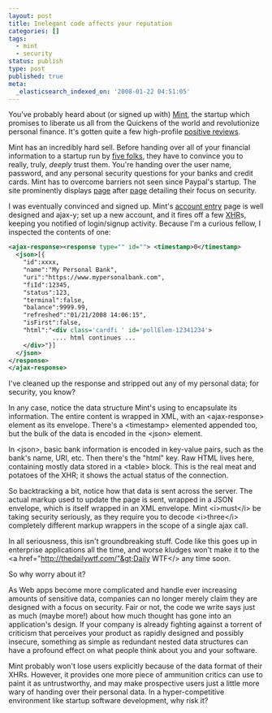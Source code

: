```yaml
---
layout: post
title: Inelegant code affects your reputation
categories: []
tags:
  - mint
  - security
status: publish
type: post
published: true
meta:
  _elasticsearch_indexed_on: '2008-01-22 04:51:05'
---
```


You've probably heard about (or signed up with) <a href="http://www.mint.com">Mint</a>, the startup which promises to liberate us all from the Quickens of the world and revolutionize personal finance. It's gotten quite a few high-profile <a href="http://lifehacker.com/software/screenshot-tour/is-mint-ready-for-your-money-312083.php">positive reviews</a>.

Mint has an incredibly hard sell. Before handing over all of your financial information to a startup run by <a href="http://www.mint.com/team.html">five folks</a>, they have to convince you to really, truly, <i>deeply</i> trust them. You're handing over the user name, password, and any personal security questions for your banks and credit cards. Mint has to overcome barriers not seen since Paypal's startup. The site prominently displays <a href="http://www.mint.com/safe.html">page</a> after <a href="http://www.mint.com/security-faq.html">page</a> detailing their focus on security.

I was eventually convinced and signed up. Mint's <a href="http://lifehacker.com/photogallery/Mint-Tour/2870585">account entry</a> page is well designed and ajax-y; set up a new account, and it fires off a few <a href="http://en.wikipedia.org/wiki/XMLHttpRequest">XHR</a>s, keeping you notified of login/signup activity. Because I'm a curious fellow, I inspected the contents of one:

```xml
<ajax-response><response type="" id="">	<timestamp>0</timestamp>
  <json>[{
    "id":xxxx,
    "name":"My Personal Bank",
    "uri":"https://www.mypersonalbank.com",
    "fiId":12345,
    "status":123,
    "terminal":false,
    "balance":9999.99,
    "refreshed":"01/21/2008 14:06:15",
    "isFirst":false,
    "html":"<div class='cardfi ' id='pollElem-12341234'>
            .... html continues ...
    </div>"}]
  </json>
</response>
</ajax-response>
```

I've cleaned up the response and stripped out any of my personal data; for security, you know?

In any case, notice the data structure Mint's using to encapsulate its information. The entire content is wrapped in XML, with an &lt;ajax-response&gt; element as its envelope. There's a &lt;timestamp&gt; elemented appended too, but the bulk of the data is encoded in the &lt;json&gt; element.

In &lt;json&gt;, basic bank information is encoded in key-value pairs, such as the bank's name, URI, etc. Then there's the "html" key. Raw HTML lives here, containing mostly data stored in a &lt;table&gt; block. This is the real meat and potatoes of the XHR; it shows the actual status of the connection.

So backtracking a bit, notice how that data is sent across the server. The actual markup used to update the page is sent, wrapped in a JSON envelope, which is itself wrapped in an XML envelope. Mint &lt;i&gt;must&lt;/i&gt; be taking security seriously, as they require you to decode &lt;i&gt;three&lt;/i&gt; completely different markup wrappers in the scope of a single ajax call.

In all seriousness, this isn't groundbreaking stuff. Code like this goes up in enterprise applications all the time, and worse kludges won't make it to the &lt;a href="http://thedailywtf.com/"&gt;Daily WTF&lt;/&gt; any time soon.

So why worry about it?

As Web apps become more complicated and handle ever increasing amounts of sensitive data, companies can no longer merely claim they are designed with a focus on security. Fair or not, the code we write says just as much (maybe more!) about how much thought has gone into an application's design. If your company is already fighting against a torrent of criticism that perceives your product as rapidly designed and possibly insecure, something as simple as redundant nested data structures can have a profound effect on what people think about you and your software.

Mint probably won't lose users explicitly because of the data format of their XHRs. However, it provides one more piece of ammunition critics can use to paint it as untrustworthy, and may make prospective users just a little more wary of handing over their personal data. In a hyper-competitive environment like startup software development, why risk it?
